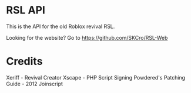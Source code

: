 # RSL API
This is the API for the old Roblox revival RSL.

Looking for the website? Go to https://github.com/SKCro/RSL-Web
# Credits
Xeriff - Revival Creator
Xscape - PHP Script Signing
Powdered's Patching Guide - 2012 Joinscript

